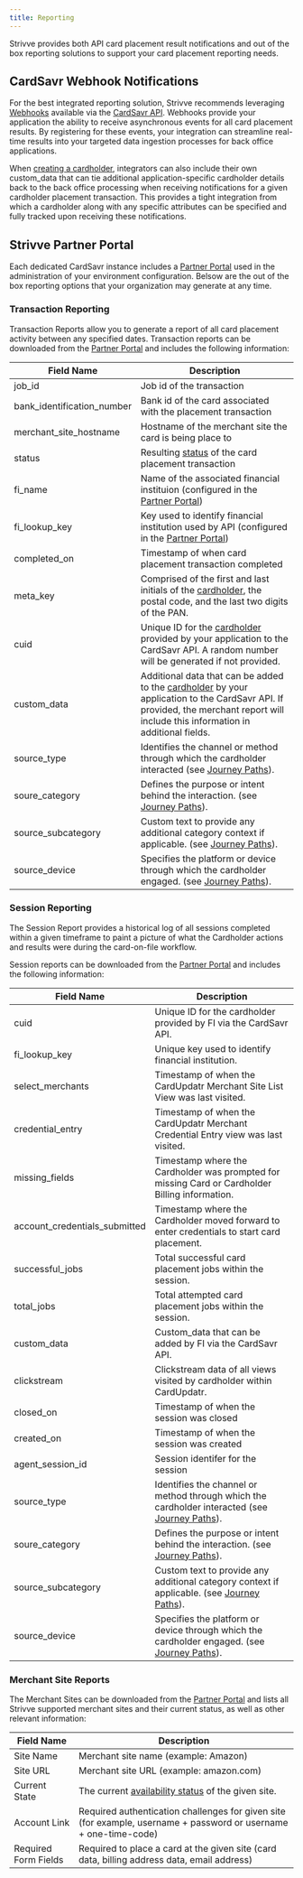 ```yaml
---
title: Reporting
---
```


Strivve provides both API card placement result notifications and out of the box reporting solutions to support your card placement reporting needs.  

## CardSavr Webhook Notifications
For the best integrated reporting solution, Strivve recommends leveraging [Webhooks](https://developers.strivve.com/resources/notifications) available via the [CardSavr API](https://swch.github.io/slate/#introduction).  Webhooks provide your application the ability to receive asynchronous events for all card placement results.  By registering for these events, your integration can streamline real-time results into your targeted data ingestion processes for back office applications.

When [creating a cardholder](https://swch.github.io/slate/#create-cardholder), integrators can also include their own custom_data that can tie additional application-specific cardholder details back to the back office processing when receiving notifications for a given cardholder placement transaction.  This provides a tight integration from which a cardholder along with any specific attributes can be specified and fully tracked upon receiving these notifications.

## Strivve Partner Portal

Each dedicated CardSavr instance includes a [Partner Portal](https://developers.strivve.com/ops-admin/partner-portal) used in the administration of your environment configuration.  Belsow are the out of the box reporting options that your organization may generate at any time.


### Transaction Reporting
Transaction Reports allow you to generate a report of all card placement activity between any specified dates. Transaction reports can be downloaded from the [Partner Portal](https://developers.strivve.com/ops-admin/partner-portal) and includes the following information:

| Field Name                  | Description                                         
|-----------------------------| ----------------------------------------------------
| job_id                      | Job id of the transaction                           
| bank_identification_number  | Bank id of the card associated with the placement transaction                                 
| merchant_site_hostname      | Hostname of the merchant site the card is being place to                      
| status                      | Resulting [status](https://swch.github.io/slate/#post-place_card_on_single_site_job-1) of the card placement transaction  
| fi_name                     | Name of the associated financial instituion (configured in the [Partner Portal](https://developers.strivve.com/ops-admin/partner-portal))         
| fi_lookup_key               | Key used to identify financial institution used by API (configured in the [Partner Portal](https://developers.strivve.com/ops-admin/partner-portal))
| completed_on                | Timestamp of when card placement transaction completed
| meta_key                    | Comprised of the first and last initials of the [cardholder](https://swch.github.io/slate/#create-cardholder), the postal code, and the last two digits of the PAN.
| cuid          | Unique ID for the [cardholder](https://swch.github.io/slate/#create-cardholder) provided by your application to the CardSavr API.  A random number will be generated if not provided.
| custom_data   | Additional data that can be added to the [cardholder](https://swch.github.io/slate/#create-cardholder) by your application to the CardSavr API.  If provided, the merchant report will include this information in additional fields.
| source_type                 | Identifies the channel or method through which the cardholder interacted (see [Journey Paths](/integrations/sources)).
| soure_category              | Defines the purpose or intent behind the interaction. (see [Journey Paths](/integrations/sources)).
| source_subcategory          | Custom text to provide any additional category context if applicable. (see [Journey Paths](/integrations/sources)).
| source_device               | Specifies the platform or device through which the cardholder engaged. (see [Journey Paths](/integrations/sources)).


### Session Reporting
The Session Report provides a historical log of all sessions completed within a given timeframe to paint a picture of what the Cardholder actions and results were during the card-on-file workflow.

Session reports can be downloaded from the [Partner Portal](https://developers.strivve.com/ops-admin/partner-portal) and includes the following information:

| Field Name                  | Description                                         
|-----------------------------| ----------------------------------------------------
| cuid                        | Unique ID for the cardholder provided by FI via the CardSavr API.                             
| fi_lookup_key               | Unique key used to identify financial institution.                     
| select_merchants            | Timestamp of when the CardUpdatr Merchant Site List View was last visited.
| credential_entry            | Timestamp of when the CardUpdatr Merchant Credential Entry view was last visited.     
| missing_fields              | Timestamp where the Cardholder was prompted for missing Card or Cardholder Billing information.
| account_credentials_submitted | Timestamp where the  Cardholder moved forward to enter credentials to start card placement.
| successful_jobs             | Total successful card placement jobs within the session.
| total_jobs                  | Total attempted card placement jobs within the session.
| custom_data                 | Custom_data that can be added by FI via the CardSavr API.
| clickstream                 | Clickstream data of all views visited by cardholder within CardUpdatr.
| closed_on                   | Timestamp of when the session was closed
| created_on                  | Timestamp of when the session was created
| agent_session_id            | Session identifer for the session
| source_type                 | Identifies the channel or method through which the cardholder interacted (see [Journey Paths](/integrations/sources)).
| soure_category              | Defines the purpose or intent behind the interaction. (see [Journey Paths](/integrations/sources)).
| source_subcategory          | Custom text to provide any additional category context if applicable. (see [Journey Paths](/integrations/sources)).
| source_device               | Specifies the platform or device through which the cardholder engaged. (see [Journey Paths](/integrations/sources)).



### Merchant Site Reports
The Merchant Sites can be downloaded from the [Partner Portal](https://developers.strivve.com/ops-admin/partner-portal) and lists all Strivve supported merchant sites and their current status, as well as other relevant information:

| Field Name                  | Description                                         
|-----------------------------| ----------------------------------------------------
| Site Name                   | Merchant site name  (example: Amazon)                          
| Site URL                    | Merchant site URL (example: amazon.com)                     
| Current State               | The current [availability status](/resources/site-tagging) of the given site.
| Account Link                | Required authentication challenges for given site (for example, username + password or username + one-time-code)
| Required Form Fields        | Required to place a card at the given site (card data, billing address data, email address)